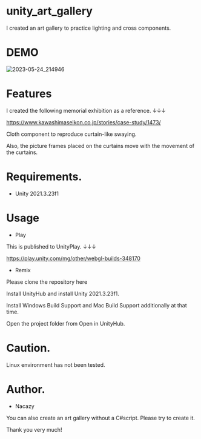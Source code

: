 # unity_art_gallery
I created an art gallery to practice lighting and cross components.

# DEMO

![2023-05-24_214946](https://github.com/nakazi0635/unity_art_gallery/assets/91645661/ace0a905-e99c-4e0d-a148-9126905165bf)


# Features
I created the following memorial exhibition as a reference. ↓↓↓

https://www.kawashimaselkon.co.jp/stories/case-study/1473/

Cloth component to reproduce curtain-like swaying.

Also, the picture frames placed on the curtains move with the movement of the curtains.

# Requirements.

* Unity 2021.3.23f1

# Usage

* Play 

This is published to UnityPlay. ↓↓↓

https://play.unity.com/mg/other/webgl-builds-348170

* Remix

Please clone the repository here

Install UnityHub and install Unity 2021.3.23f1. 

Install Windows Build Support and Mac Build Support additionally at that time.

Open the project folder from Open in UnityHub.

# Caution.

Linux environment has not been tested.

# Author.

* Nacazy

You can also create an art gallery without a C#script.
Please try to create it.

Thank you very much!
